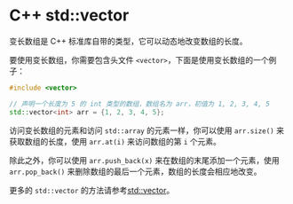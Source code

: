 # C++ std::vector

变长数组是 C++ 标准库自带的类型，它可以动态地改变数组的长度。

要使用变长数组，你需要包含头文件 `<vector>`，下面是使用变长数组的一个例子：

```cpp
#include <vector>

// 声明一个长度为 5 的 int 类型的数组，数组名为 arr，初值为 1, 2, 3, 4, 5
std::vector<int> arr = {1, 2, 3, 4, 5};

```

访问变长数组的元素和访问 `std::array` 的元素一样，你可以使用 `arr.size()` 来获取数组的长度，使用 `arr.at(i)` 来访问数组的第 `i` 个元素。

除此之外，你可以使用 `arr.push_back(x)` 来在数组的末尾添加一个元素，使用 `arr.pop_back()` 来删除数组的最后一个元素，数组的长度会相应地改变。

更多的 `std::vector` 的方法请参考[std::vector](https://zh.cppreference.com/w/cpp/container/vector)。